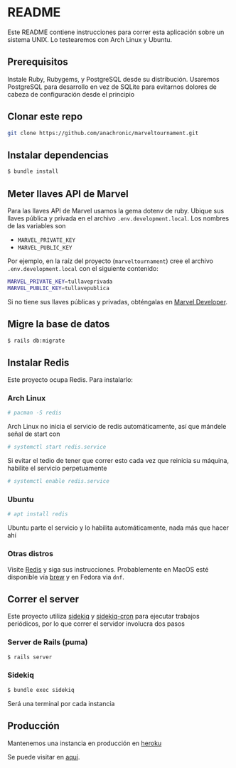 # README

Este README contiene instrucciones para correr esta aplicación sobre
un sistema UNIX. Lo testearemos con Arch Linux y Ubuntu.

## Prerequisitos

Instale Ruby, Rubygems, y PostgreSQL desde su distribución. Usaremos
PostgreSQL para desarrollo en vez de SQLite para evitarnos dolores de
cabeza de configuración desde el principio

## Clonar este repo

``` bash
git clone https://github.com/anachronic/marveltournament.git
```

## Instalar dependencias

``` bash
$ bundle install
```

## Meter llaves API de Marvel

Para las llaves API de Marvel usamos la gema dotenv de ruby. Ubique sus llaves
pública y privada en el archivo `.env.development.local`. Los nombres de las
variables son

- `MARVEL_PRIVATE_KEY`
- `MARVEL_PUBLIC_KEY`

Por ejemplo, en la raíz del proyecto (`marveltournament`) cree el
archivo `.env.development.local` con el siguiente contenido:

``` bash
MARVEL_PRIVATE_KEY=tullaveprivada
MARVEL_PUBLIC_KEY=tullavepublica
```

Si no tiene sus llaves públicas y privadas, obténgalas en [Marvel
Developer](https://developer.marvel.com/).

## Migre la base de datos

``` bash
$ rails db:migrate
```

## Instalar Redis

Este proyecto ocupa Redis. Para instalarlo:

### Arch Linux

``` bash
# pacman -S redis
```

Arch Linux no inicia el servicio de redis automáticamente, así que
mándele señal de start con

``` bash
# systemctl start redis.service
```

Si evitar el tedio de tener que correr esto cada vez que reinicia su
máquina, habilite el servicio perpetuamente

``` bash
# systemctl enable redis.service
```

### Ubuntu

``` bash
# apt install redis
```

Ubuntu parte el servicio y lo habilita automáticamente, nada más que
hacer ahí


### Otras distros

Visite [Redis](https://redis.io/download) y siga sus
instrucciones. Probablemente en MacOS esté disponible vía
[brew](https://brew.sh/) y en Fedora via `dnf`.


## Correr el server

Este proyecto utiliza [sidekiq](https://sidekiq.org/) y
[sidekiq-cron](https://github.com/ondrejbartas/sidekiq-cron) para
ejecutar trabajos periódicos, por lo que correr el servidor involucra
dos pasos

### Server de Rails (puma)

``` bash
$ rails server
```

### Sidekiq

``` bash
$ bundle exec sidekiq
```

Será una terminal por cada instancia

## Producción

Mantenemos una instancia en producción en [heroku](https://www.heroku.com/)

Se puede visitar en [aquí](https://blooming-bayou-77319.herokuapp.com/).
